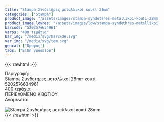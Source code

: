 ```yaml
---
title: "Stampa Συνδετήρες μεταλλικοί κουτί 28mm"
categories: ["Stampa"]
product_image: "/assets/images/stampa-syndethres-metallikoi-kouti-28mm.jpg"
product_image_lowres: "/assets/images/low/stampa-syndethres-metallikoi-kouti-28mm.jpg"
barcode: "5202576634961"
varos: "400 τεμάχια"
bar_img: "/media/svg/barcode.svg"
var_img: "/media/svg/tem.svg"
gencat: ["Όροφος"]
tags: ["Είδη γραφείου"]
---
```

{{< rawhtml >}}

<div class="sload688"><div class="product"><div id="sistatika">Περιγραφή:</div><div class="alltext">Stampa Συνδετήρες μεταλλικοί 28mm κουτί</div><div id="barcode"><div id="barimage1"></div><span id="bartext">5202576634961</span></div><div id="varos"><div id="temimg"></div><span id="varostext">400 τεμάχια</span></div><div id="kivotio">ΠΕΡΙΕΧΟΜΕΝΟ ΚΙΒΩΤΙΟΥ:<br>Αναμένεται</div><br><div class="pimg"><img alt="Stampa Συνδετήρες μεταλλικοί κουτί 28mm" title="Stampa Συνδετήρες μεταλλικοί κουτί 28mm" src="/assets/images/stampa-syndethres-metallikoi-kouti-28mm.jpg"></div></div></div>
{{< /rawhtml >}}



